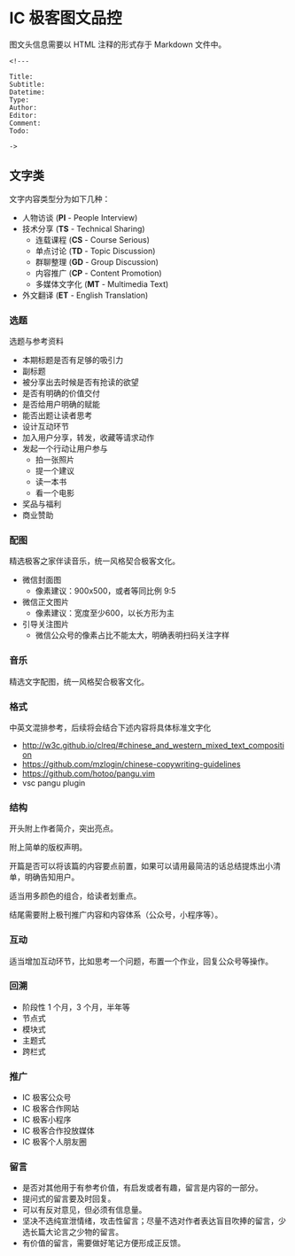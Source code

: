 # IC 极客图文品控

图文头信息需要以 HTML 注释的形式存于 Markdown 文件中。

    <!---
    
    Title:
    Subtitle:
    Datetime:
    Type:
    Author:
    Editor:
    Comment:
    Todo:

    ->

## 文字类

文字内容类型分为如下几种：

- 人物访谈 (**PI** - People Interview)
- 技术分享 (**TS** - Technical Sharing)
  - 连载课程 (**CS** - Course Serious)
  - 单点讨论 (**TD** - Topic Discussion)
  - 群聊整理 (**GD** - Group Discussion)
  - 内容推广 (**CP** - Content Promotion)
  - 多媒体文字化 (**MT** - Multimedia Text)
- 外文翻译 (**ET** - English Translation)

### 选题

选题与参考资料

- 本期标题是否有足够的吸引力
- 副标题
- 被分享出去时候是否有抢读的欲望
- 是否有明确的价值交付
- 是否给用户明确的赋能
- 能否出题让读者思考
- 设计互动环节
- 加入用户分享，转发，收藏等请求动作
- 发起一个行动让用户参与
  - 拍一张照片
  - 提一个建议
  - 读一本书
  - 看一个电影
- 奖品与福利
- 商业赞助

### 配图

精选极客之家伴读音乐，统一风格契合极客文化。

- 微信封面图
  - 像素建议：900x500，或者等同比例 9:5
- 微信正文图片
  - 像素建议：宽度至少600，以长方形为主
- 引导关注图片
  - 微信公众号的像素占比不能太大，明确表明扫码关注字样

### 音乐

精选文字配图，统一风格契合极客文化。

### 格式

中英文混排参考，后续将会结合下述内容将具体标准文字化

- http://w3c.github.io/clreq/#chinese_and_western_mixed_text_composition
- https://github.com/mzlogin/chinese-copywriting-guidelines
- https://github.com/hotoo/pangu.vim
- vsc pangu plugin

### 结构

开头附上作者简介，突出亮点。

附上简单的版权声明。

开篇是否可以将该篇的内容要点前置，如果可以请用最简洁的话总结提炼出小清单，明确告知用户。

适当用多颜色的组合，给读者划重点。

结尾需要附上极刊推广内容和内容体系（公众号，小程序等）。

### 互动

适当增加互动环节，比如思考一个问题，布置一个作业，回复公众号等操作。

### 回溯

- 阶段性 1 个月，3 个月，半年等
- 节点式
- 模块式
- 主题式
- 跨栏式

### 推广

- IC 极客公众号
- IC 极客合作网站
- IC 极客小程序
- IC 极客合作投放媒体
- IC 极客个人朋友圈

### 留言

- 是否对其他用于有参考价值，有启发或者有趣，留言是内容的一部分。
- 提问式的留言要及时回复。
- 可以有反对意见，但必须有信息量。
- 坚决不选纯宣泄情绪，攻击性留言；尽量不选对作者表达盲目吹捧的留言，少选长篇大论言之少物的留言。
- 有价值的留言，需要做好笔记方便形成正反馈。
